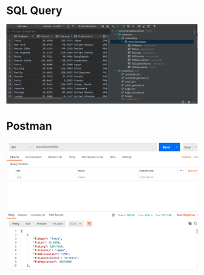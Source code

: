 # SQL Query
![SQL Screenshot](screenshots/query.png)
# Postman
![POstman Screenshot](screenshots/postman.png)
